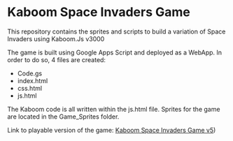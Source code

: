 # Kaboom Space Invaders Game
This repository contains the sprites and scripts to build a variation of Space Invaders using Kaboom.Js v3000

The game is built using Google Apps Script and deployed as a WebApp. In order to do so, 4 files are created:

- Code.gs
- index.html
- css.html
- js.html
  
The Kaboom code is all written within the js.html file. Sprites for the game are located in the Game_Sprites folder.

Link to playable version of the game: [Kaboom Space Invaders Game v5](https://script.google.com/macros/s/AKfycbw2naNZRYqBG3bIM9Ac-TMEw_ZlGsfGgRBgqZgll1lN1xQCfiht_QXQllQrn9OEOt0i/exec))
